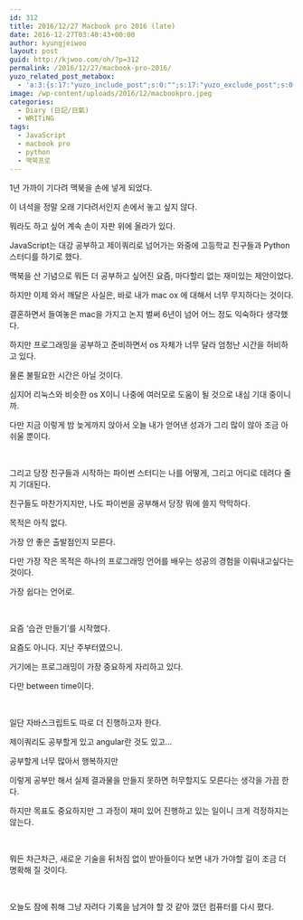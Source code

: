 ```yaml
---
id: 312
title: 2016/12/27 Macbook pro 2016 (late)
date: 2016-12-27T03:40:43+00:00
author: kyungjeiwoo
layout: post
guid: http://kjwoo.com/oh/?p=312
permalink: /2016/12/27/macbook-pro-2016/
yuzo_related_post_metabox:
  - 'a:3:{s:17:"yuzo_include_post";s:0:"";s:17:"yuzo_exclude_post";s:0:"";s:21:"yuzo_disabled_related";N;}'
image: /wp-content/uploads/2016/12/macbookpro.jpeg
categories:
  - Diary (日記/日氣)
  - WRITiNG
tags:
  - JavaScript
  - macbook pro
  - python
  - 맥북프로
---
```

1년 가까이 기다려 맥북을 손에 넣게 되었다.

이 녀석을 정말 오래 기다려서인지 손에서 놓고 싶지 않다.

뭐라도 하고 싶어 계속 손이 자판 위에 올라가 있다.

JavaScript는 대강 공부하고 제이쿼리로 넘어가는 와중에 고등학교 친구들과 Python 스터디를 하기로 했다.

맥북을 산 기념으로 뭐든 더 공부하고 싶어진 요즘, 마다할리 없는 재미있는 제안이었다.

하지만 이제 와서 깨달은 사실은, 바로 내가 mac ox 에 대해서 너무 무지하다는 것이다.

결혼하면서 들여놓은 mac을 가지고 논지 벌써 6년이 넘어 어느 정도 익숙하다 생각했다.

하지만 프로그래밍을 공부하고 준비하면서 os 자체가 너무 달라 엄청난 시간을 허비하고 있다.

물론 불필요한 시간은 아닐 것이다.

심지어 리눅스와 비슷한 os X이니 나중에 여러모로 도움이 될 것으로 내심 기대 중이니까.

다만 지금 이렇게 밤 늦게까지 앉아서 오늘 내가 얻어낸 성과가 그리 많이 않아 조금 아쉬울 뿐이다.

&nbsp;

그리고 당장 친구들과 시작하는 파이썬 스터디는 나를 어떻게, 그리고 어디로 데려다 줄지 기대된다.

친구들도 마찬가지지만, 나도 파이썬을 공부해서 당장 뭐에 쓸지 막막하다.

목적은 아직 없다.

가장 안 좋은 출발점인지 모른다.

다만 가장 작은 목적은 하나의 프로그래밍 언어를 배우는 성공의 경험을 이뤄내고싶다는 것이다.

가장 쉽다는 언어로.

&nbsp;

요즘 &#8216;습관 만들기&#8217;를 시작했다.

요즘도 아니다. 지난 주부터였으니.

거기에는 프로그래밍이 가장 중요하게 자리하고 있다.

다만 between time이다.

&nbsp;

일단 자바스크립트도 따로 더 진행하고자 한다.

제이쿼리도 공부할게 있고 angular란 것도 있고&#8230;

공부할게 너무 많아서 행복하지만

이렇게 공부만 해서 실제 결과물을 만들지 못하면 허무할지도 모른다는 생각을 가끔 한다.

하지만 목표도 중요하지만 그 과정이 재미 있어 진행하고 있는 일이니 크게 걱정하지는 않는다.

&nbsp;

뭐든 차근차근, 새로운 기술을 뒤처짐 없이 받아들이다 보면 내가 가야할 길이 조금 더 명확해 질 것이다.

&nbsp;

오늘도 잠에 취해 그냥 자려다 기록을 남겨야 할 것 같아 껐던 컴퓨터를 다시 폈다.

&nbsp;